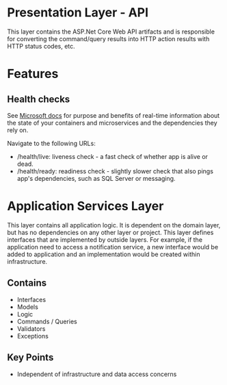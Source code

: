﻿# Presentation Layer - API

This layer contains the ASP.Net Core Web API artifacts and is responsible for converting the command/query results into HTTP action results with HTTP status codes, etc. 

# Features

## Health checks
See [Microsoft docs](https://docs.microsoft.com/en-us/dotnet/architecture/microservices/implement-resilient-applications/monitor-app-health) for purpose and benefits of real-time information about the state of your containers and microservices and the dependencies they rely on.

Navigate to the following URLs:
* /health/live: liveness check - a fast check of whether app is alive or dead.
* /health/ready: readiness check - slightly slower check that also pings app's dependencies, such as SQL Server or messaging.


# Application Services Layer

This layer contains all application logic. It is dependent on the domain layer, but has no dependencies on any other layer or project.
This layer defines interfaces that are implemented by outside layers. 
For example, if the application need to access a notification service, a new interface would be added to application and an implementation would be created within infrastructure.

## Contains
* Interfaces
* Models
* Logic
* Commands / Queries
* Validators
* Exceptions

## Key Points
* Independent of infrastructure and data access concerns
